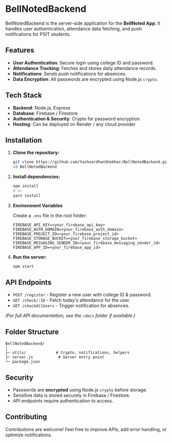 # BellNotedBackend

BellNotedBackend is the server-side application for the **BellNoted App**. It handles user authentication, attendance data fetching, and push notifications for PSIT students.

## Features

- **User Authentication**: Secure login using college ID and password.
- **Attendance Tracking**: Fetches and stores daily attendance records.
- **Notifications**: Sends push notifications for absences.
- **Data Encryption**: All passwords are encrypted using Node.js `crypto`.

## Tech Stack

- **Backend**: Node.js, Express
- **Database**: Firebase / Firestore
- **Authentication & Security**: Crypto for password encryption
- **Hosting**: Can be deployed on Render / any cloud provider

## Installation

1. **Clone the repository:**
   ```bash
   git clone https://github.com/YashvardhanShekhar/BellNotedBackend.git
   cd BellNotedBackend
   
2. **Install dependencies:**

   ```bash
   npm install
   # or
   yarn install
   ```

3. **Environment Variables**

   Create a `.env` file in the root folder:

   ```
   FIREBASE_API_KEY=<your_firebase_api_key>
   FIREBASE_AUTH_DOMAIN=<your_firebase_auth_domain>
   FIREBASE_PROJECT_ID=<your_firebase_project_id>
   FIREBASE_STORAGE_BUCKET=<your_firebase_storage_bucket>
   FIREBASE_MESSAGING_SENDER_ID=<your_firebase_messaging_sender_id>
   FIREBASE_APP_ID=<your_firebase_app_id>
   ```

4. **Run the server:**

   ```bash
   npm start
   ```

## API Endpoints

* `POST /register` - Register a new user with college ID & password.
* `GET /check/:ID` - Fetch today's attendance for the user.
* `GET /checkAllUsers` - Trigger notification for absences.

*(For full API documentation, see the `/docs` folder if available.)*

## Folder Structure

```
BellNotedBackend/
│
├─ utils/             # Crypto, notifications, helpers
├─ server.js           # Server entry point
└─ package.json
```

## Security

* Passwords are **encrypted** using Node.js `crypto` before storage.
* Sensitive data is stored securely in Firebase / Firestore.
* API endpoints require authentication to access.

## Contributing

Contributions are welcome! Feel free to improve APIs, add error handling, or optimize notifications.
